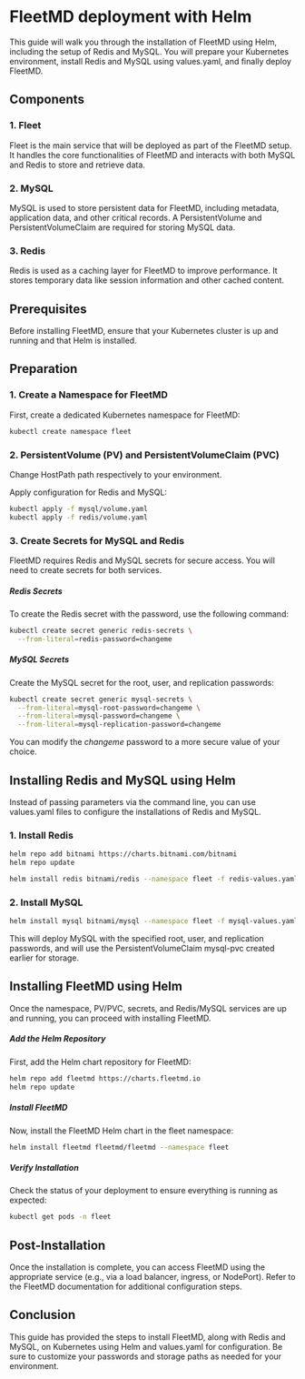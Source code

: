 # FleetMD deployment with Helm

This guide will walk you through the installation of FleetMD using Helm, including the setup of Redis and MySQL. You will prepare your Kubernetes environment, install Redis and MySQL using values.yaml, and finally deploy FleetMD.

## Components
### 1. **Fleet**
Fleet is the main service that will be deployed as part of the FleetMD setup. It handles the core functionalities of FleetMD and interacts with both MySQL and Redis to store and retrieve data.

### 2. MySQL
MySQL is used to store persistent data for FleetMD, including metadata, application data, and other critical records. A PersistentVolume and PersistentVolumeClaim are required for storing MySQL data.

### 3. Redis
Redis is used as a caching layer for FleetMD to improve performance. It stores temporary data like session information and other cached content.

## Prerequisites

Before installing FleetMD, ensure that your Kubernetes cluster is up and running and that Helm is installed.

## Preparation
### 1. Create a Namespace for FleetMD
First, create a dedicated Kubernetes namespace for FleetMD:

```bash
kubectl create namespace fleet
```

### 2. PersistentVolume (PV) and PersistentVolumeClaim (PVC)

Change HostPath path respectively to your environment.

Apply configuration for Redis and MySQL:

```bash
kubectl apply -f mysql/volume.yaml
kubectl apply -f redis/volume.yaml
```
### 3. Create Secrets for MySQL and Redis
FleetMD requires Redis and MySQL secrets for secure access. You will need to create secrets for both services.

##### Redis Secrets
To create the Redis secret with the password, use the following command:

```bash
kubectl create secret generic redis-secrets \
  --from-literal=redis-password=changeme
```
##### MySQL Secrets
Create the MySQL secret for the root, user, and replication passwords:

```bash
kubectl create secret generic mysql-secrets \
  --from-literal=mysql-root-password=changeme \
  --from-literal=mysql-password=changeme \
  --from-literal=mysql-replication-password=changeme
```
You can modify the *changeme* password to a more secure value of your choice.

## Installing Redis and MySQL using Helm
Instead of passing parameters via the command line, you can use values.yaml files to configure the installations of Redis and MySQL.

### 1. Install Redis

```bash
helm repo add bitnami https://charts.bitnami.com/bitnami
helm repo update

helm install redis bitnami/redis --namespace fleet -f redis-values.yaml
```

### 2. Install MySQL

```bash
helm install mysql bitnami/mysql --namespace fleet -f mysql-values.yaml
```
This will deploy MySQL with the specified root, user, and replication passwords, and will use the PersistentVolumeClaim mysql-pvc created earlier for storage.

## Installing FleetMD using Helm
Once the namespace, PV/PVC, secrets, and Redis/MySQL services are up and running, you can proceed with installing FleetMD.

##### Add the Helm Repository
First, add the Helm chart repository for FleetMD:

```bash
helm repo add fleetmd https://charts.fleetmd.io
helm repo update
```
##### Install FleetMD
Now, install the FleetMD Helm chart in the fleet namespace:

```bash
helm install fleetmd fleetmd/fleetmd --namespace fleet
```

##### Verify Installation
Check the status of your deployment to ensure everything is running as expected:

```bash
kubectl get pods -n fleet
```
## Post-Installation
Once the installation is complete, you can access FleetMD using the appropriate service (e.g., via a load balancer, ingress, or NodePort). Refer to the FleetMD documentation for additional configuration steps.

## Conclusion
This guide has provided the steps to install FleetMD, along with Redis and MySQL, on Kubernetes using Helm and values.yaml for configuration. Be sure to customize your passwords and storage paths as needed for your environment.